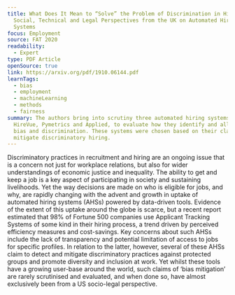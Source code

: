 ```yaml
---
title: What Does It Mean to “Solve” the Problem of Discrimination in Hiring?
  Social, Technical and Legal Perspectives from the UK on Automated Hiring
  Systems
focus: Employment
source: FAT 2020
readability:
  - Expert
type: PDF Article
openSource: true
link: https://arxiv.org/pdf/1910.06144.pdf
learnTags:
  - bias
  - employment
  - machineLearning
  - methods
  - fairness
summary: The authors bring into scrutiny three automated hiring systems,
  HireVue, Pymetrics and Applied, to evaluate how they identify and alleviate
  bias and discrimination. These systems were chosen based on their claims to
  mitigate discriminatory hiring.
---
```

Discriminatory practices in recruitment and hiring are an ongoing issue that is a concern not just for workplace relations, but also for wider understandings of economic justice and inequality. The ability to get and keep a job is a key aspect of participating in society and sustaining livelihoods. Yet the way decisions are made on who is eligible for jobs, and why, are rapidly changing with the advent and growth in uptake of automated hiring systems (AHSs) powered by data-driven tools. Evidence of the extent of this uptake around the globe is scarce, but a recent report estimated that 98% of Fortune 500 companies use Applicant Tracking Systems of some kind in their hiring process, a trend driven by perceived efficiency measures and cost-savings. Key concerns about such AHSs include the lack of transparency and potential limitation of access to jobs for specific profiles. In relation to the latter, however, several of these AHSs claim to detect and mitigate discriminatory practices against protected groups and promote diversity and inclusion at work. Yet whilst these tools have a growing user-base around the world, such claims of ‘bias mitigation’ are rarely scrutinised and evaluated, and when done so, have almost exclusively been from a US socio-legal perspective.